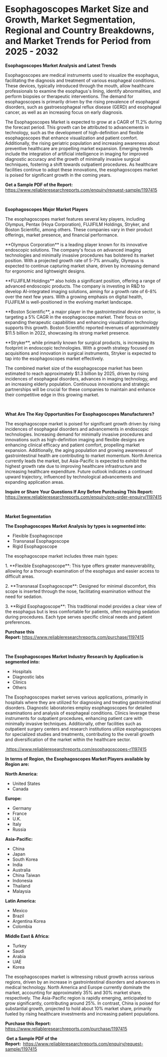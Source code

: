 <p><h1>Esophagoscopes Market Size and Growth, Market Segmentation, Regional and Country Breakdowns, and Market Trends for Period from 2025 -  2032</h1></p><p><strong>Esophagoscopes Market Analysis and Latest Trends</strong></p>
<p><p>Esophagoscopes are medical instruments used to visualize the esophagus, facilitating the diagnosis and treatment of various esophageal conditions. These devices, typically introduced through the mouth, allow healthcare professionals to examine the esophagus's lining, identify abnormalities, and perform biopsies or therapeutic interventions. The demand for esophagoscopes is primarily driven by the rising prevalence of esophageal disorders, such as gastroesophageal reflux disease (GERD) and esophageal cancer, as well as an increasing focus on early diagnosis.</p><p>The Esophagoscopes Market is expected to grow at a CAGR of 11.2% during the forecast period. This growth can be attributed to advancements in technology, such as the development of high-definition and flexible esophagoscopes that enhance visualization and patient comfort. Additionally, the rising geriatric population and increasing awareness about preventive healthcare are propelling market expansion. Emerging trends include the integration of artificial intelligence in imaging for improved diagnostic accuracy and the growth of minimally invasive surgical techniques, fostering a shift towards outpatient procedures. As healthcare facilities continue to adopt these innovations, the esophagoscopes market is poised for significant growth in the coming years.</p></p>
<p><strong>Get a Sample PDF of the Report:&nbsp;</strong> <a href="https://www.reliableresearchreports.com/enquiry/request-sample/1197415?utm_campaign=13&utm_medium=2&utm_source=Github&utm_content=ia&utm_term=13042025&utm_id=esophagoscopes">https://www.reliableresearchreports.com/enquiry/request-sample/1197415</a></p>
<p>&nbsp;</p>
<p><strong>Esophagoscopes Major Market Players</strong></p>
<p><p>The esophagoscopes market features several key players, including Olympus, Pentax (Hoya Corporation), FUJIFILM Holdings, Stryker, and Boston Scientific, among others. These companies vary in their product offerings, market presence, and financial performance.</p><p>**Olympus Corporation** is a leading player known for its innovative endoscopic solutions. The company's focus on advanced imaging technologies and minimally invasive procedures has bolstered its market position. With a projected growth rate of 5-7% annually, Olympus is expected to continue capturing market share, driven by increasing demand for ergonomic and lightweight designs.</p><p>**FUJIFILM Holdings** also holds a significant position, offering a range of advanced endoscopic products. The company is investing in R&D to develop AI-integrated imaging solutions, aiming for a growth rate of 6-8% over the next few years. With a growing emphasis on digital health, FUJIFILM is well-positioned in the evolving market landscape.</p><p>**Boston Scientific**, a major player in the gastrointestinal device sector, is targeting a 5% CAGR in the esophagoscope market. Their focus on expanding therapeutic capabilities and enhancing visualization technology supports this growth. Boston Scientific reported revenues of approximately $11.5 billion in 2022, showcasing its strong market presence.</p><p>**Stryker**, while primarily known for surgical products, is increasing its footprint in endoscopic technologies. With a growth strategy focused on acquisitions and innovation in surgical instruments, Stryker is expected to tap into the esophagoscopes market effectively.</p><p>The combined market size of the esophagoscope market has been estimated to reach approximately $1.3 billion by 2025, driven by rising incidences of esophageal disorders, advances in imaging technology, and an increasing elderly population. Continuous innovations and strategic partnerships will be crucial for these companies to maintain and enhance their competitive edge in this growing market.</p></p>
<p>&nbsp;</p>
<p><strong>What Are The Key Opportunities For Esophagoscopes Manufacturers?</strong></p>
<p><p>The esophagoscope market is poised for significant growth driven by rising incidences of esophageal disorders and advancements in endoscopic technologies. Increasing demand for minimally invasive procedures and innovations such as high-definition imaging and flexible designs are enhancing clinical efficacy and patient comfort, propelling market expansion. Additionally, the aging population and growing awareness of gastrointestinal health are contributing to market momentum. North America currently leads the market, but Asia-Pacific is expected to exhibit the highest growth rate due to improving healthcare infrastructure and increasing healthcare expenditure. Future outlook indicates a continued upward trajectory, influenced by technological advancements and expanding application areas.</p></p>
<p><strong>Inquire or Share Your Questions If Any Before Purchasing This Report:</strong> <a href="https://www.reliableresearchreports.com/enquiry/pre-order-enquiry/1197415?utm_campaign=13&utm_medium=2&utm_source=Github&utm_content=ia&utm_term=13042025&utm_id=esophagoscopes">https://www.reliableresearchreports.com/enquiry/pre-order-enquiry/1197415</a></p>
<p>&nbsp;</p>
<p><strong>Market Segmentation</strong></p>
<p><strong>The Esophagoscopes Market Analysis by types is segmented into:</strong></p>
<p><ul><li>Flexible Esophagoscope</li><li>Transnasal Esophagoscope</li><li>Rigid Esophagoscope</li></ul></p>
<p><p>The esophagoscope market includes three main types: </p><p>1. **Flexible Esophagoscope**: This type offers greater maneuverability, allowing for a thorough examination of the esophagus and easier access to difficult areas.</p><p>   </p><p>2. **Transnasal Esophagoscope**: Designed for minimal discomfort, this scope is inserted through the nose, facilitating examination without the need for sedation.</p><p>3. **Rigid Esophagoscope**: This traditional model provides a clear view of the esophagus but is less comfortable for patients, often requiring sedation during procedures. Each type serves specific clinical needs and patient preferences.</p></p>
<p><strong>Purchase this Report:&nbsp;</strong><a href="https://www.reliableresearchreports.com/purchase/1197415?utm_campaign=13&utm_medium=2&utm_source=Github&utm_content=ia&utm_term=13042025&utm_id=esophagoscopes">https://www.reliableresearchreports.com/purchase/1197415</a></p>
<p>&nbsp;</p>
<p><strong>The Esophagoscopes Market Industry Research by Application is segmented into:</strong></p>
<p><ul><li>Hospitals</li><li>Diagnostic labs</li><li>Clinics</li><li>Others</li></ul></p>
<p><p>The Esophagoscopes market serves various applications, primarily in hospitals where they are utilized for diagnosing and treating gastrointestinal disorders. Diagnostic laboratories employ esophagoscopes for detailed examinations and analysis of esophageal conditions. Clinics leverage these instruments for outpatient procedures, enhancing patient care with minimally invasive techniques. Additionally, other facilities such as outpatient surgery centers and research institutions utilize esophagoscopes for specialized studies and treatments, contributing to the overall growth and diversification of the market within the healthcare sector.</p></p>
<p><a href="https://www.reliableresearchreports.com/esophagoscopes-r1197415?utm_campaign=13&utm_medium=2&utm_source=Github&utm_content=ia&utm_term=13042025&utm_id=esophagoscopes">&nbsp;https://www.reliableresearchreports.com/esophagoscopes-r1197415</a></p>
<p><strong>In terms of Region, the Esophagoscopes Market Players available by Region are:</strong></p>
<p>
    <p> <strong> North America: </strong>
        <ul>
            <li>United States</li>
            <li>Canada</li>
        </ul>
        </p> 
    <p> <strong> Europe: </strong>
        <ul>
            <li>Germany</li>
            <li>France</li>
            <li>U.K.</li>
            <li>Italy</li>
            <li>Russia</li>
        </ul>
        </p> 
    <p> <strong> Asia-Pacific: </strong>
        <ul>
            <li>China</li>
            <li>Japan</li>
            <li>South Korea</li>
            <li>India</li>
            <li>Australia</li>
            <li>China Taiwan</li>
            <li>Indonesia</li>
            <li>Thailand</li>
            <li>Malaysia</li>
        </ul>
        </p> 
    <p> <strong> Latin America: </strong>
        <ul>
            <li>Mexico</li>
            <li>Brazil</li>
            <li>Argentina Korea</li>
            <li>Colombia</li>
        </ul>
        </p> 
    <p> <strong> Middle East & Africa: </strong>
        <ul>
            <li>Turkey</li>
            <li>Saudi</li>
            <li>Arabia</li>
            <li>UAE</li>
            <li>Korea</li>
        </ul>
    </p>
    </p>
<p><p>The esophagoscopes market is witnessing robust growth across various regions, driven by an increase in gastrointestinal disorders and advances in medical technology. North America and Europe currently dominate the market, accounting for approximately 35% and 30% market share, respectively. The Asia-Pacific region is rapidly emerging, anticipated to grow significantly, contributing around 25%. In contrast, China is poised for substantial growth, projected to hold about 10% market share, primarily fueled by rising healthcare investments and increasing patient populations.</p></p>
<p><strong>Purchase this Report: </strong><a href="https://www.reliableresearchreports.com/purchase/1197415?utm_campaign=13&utm_medium=2&utm_source=Github&utm_content=ia&utm_term=13042025&utm_id=esophagoscopes">https://www.reliableresearchreports.com/purchase/1197415</a></p>
<p>&nbsp;<strong>Get a Sample PDF of the Report:&nbsp;&nbsp;</strong><a href="https://www.reliableresearchreports.com/enquiry/request-sample/1197415?utm_campaign=13&utm_medium=2&utm_source=Github&utm_content=ia&utm_term=13042025&utm_id=esophagoscopes">https://www.reliableresearchreports.com/enquiry/request-sample/1197415</a></p>
<p><strong></strong></p>
<p><p></p><p></p><p></p></p>